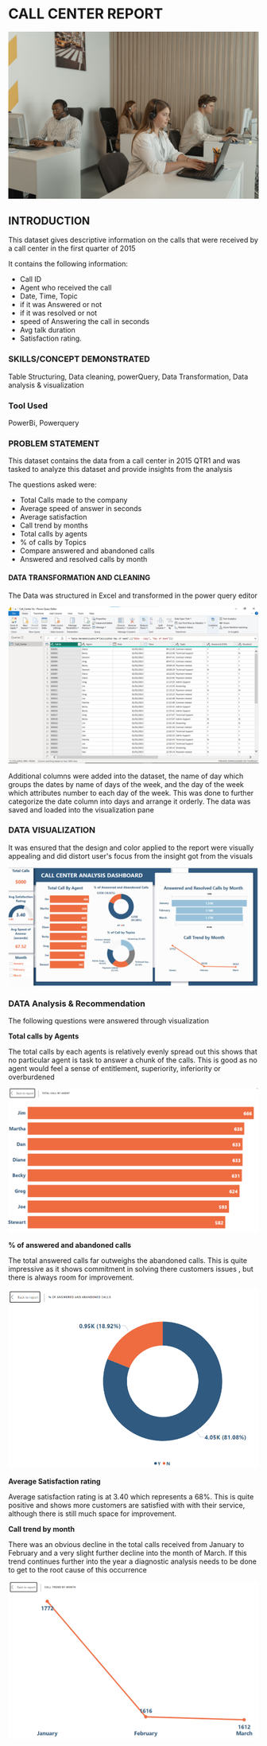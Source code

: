 # CALL CENTER REPORT 

![](pexels-tima-miroshnichenko-5453909.jpg)

## INTRODUCTION

This dataset gives descriptive information on the calls that were received by a call center in the first quarter of 2015

It contains the following information:<br>
* Call ID
* Agent who received the call 
* Date, Time, Topic
* if it was Answered or not
* if it was resolved or not
* speed of Answering the call in seconds 
* Avg talk duration 
* Satisfaction rating.

### SKILLS/CONCEPT DEMONSTRATED

Table Structuring, Data cleaning, powerQuery, Data Transformation, Data analysis & visualization

### Tool Used

PowerBi, Powerquery

### PROBLEM STATEMENT

This dataset contains the data from a call center in 2015 QTR1 and was tasked to analyze this dataset and provide insights from the analysis 

The questions asked were:
* Total Calls made to the company
* Average speed of answer in seconds 
* Average satisfaction
* Call trend by months
* Total calls by agents
* % of calls by Topics
* Compare answered and abandoned calls 
* Answered and resolved calls by month

#### DATA TRANSFORMATION AND CLEANING

The Data was structured in Excel and transformed in the power query editor

![](call_center-analysis_transformation.png)

Additional columns were added into the dataset, the name of day which groups the dates by name of days of the week, and the day of the week which attributes number to each day of the week. This was done to further categorize the date column into days and arrange it orderly. The data was saved and loaded into the visualization pane

### DATA VISUALIZATION

It was ensured that the design and color applied to the report were visually appealing and did distort user's focus from the insight got from the visuals

![](call_center-analysis_dashboard.png)

### DATA Analysis & Recommendation

The following questions were answered through visualization

**Total calls by Agents**

The total calls  by each  agents is relatively evenly spread out this shows that no particular agent is task to answer a chunk of the calls. This is good as no agent would feel a sense of entitlement, superiority, inferiority or overburdened

![](total_call_by_agent.png)

**% of answered and abandoned calls** 

The total answered calls far outweighs the abandoned calls. This is quite impressive as it shows commitment in solving there customers issues , but there is always room for improvement.

![](answered_and_abandoned_calls.png)

**Average Satisfaction rating**

Average satisfaction rating is at 3.40 which represents a 68%. This is quite positive and shows more customers are satisfied with with their service, although there is still much space for improvement.

**Call trend by month**

There was an obvious decline in the total calls received from January to February and a very slight further decline into the month of March. If this trend continues further into the year a diagnostic analysis needs to be done to get to the root cause of this occurrence

![](call_trend_by_month.png)

